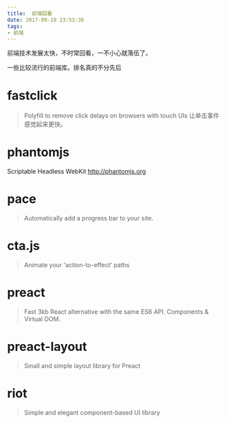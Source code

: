 ```yaml
---
title:  前端回看
date: 2017-09-10 23:53:36
tags: 
- 前端
---
```


前端技术发展太快，不时常回看，一不小心就落伍了。
<!--more-->

一些比较流行的前端库。排名真的不分先后
# fastclick
> Polyfill to remove click delays on browsers with touch UIs
让单击事件感觉起来更快。

# phantomjs
Scriptable Headless WebKit <http://phantomjs.org>

# pace
> Automatically add a progress bar to your site.

# cta.js
> Animate your 'action-to-effect' paths

# preact
>  Fast 3kb React alternative with the same ES6 API. Components & Virtual DOM.

# preact-layout
> Small and simple layout library for Preact 

# riot
> Simple and elegant component-based UI library




